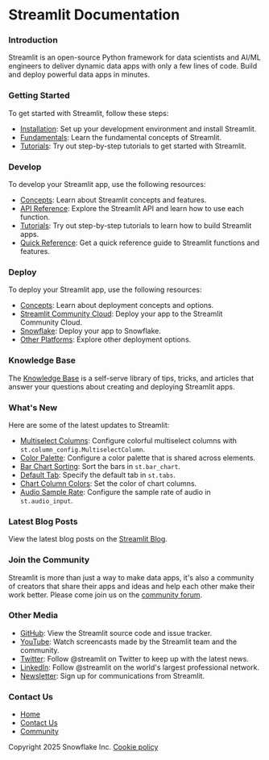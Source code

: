 Streamlit Documentation
=====================

### Introduction

Streamlit is an open-source Python framework for data scientists and AI/ML engineers to deliver dynamic data apps with only a few lines of code. Build and deploy powerful data apps in minutes.

### Getting Started

To get started with Streamlit, follow these steps:

* [Installation](/get-started/installation): Set up your development environment and install Streamlit.
* [Fundamentals](/get-started/fundamentals): Learn the fundamental concepts of Streamlit.
* [Tutorials](/get-started/tutorials): Try out step-by-step tutorials to get started with Streamlit.

### Develop

To develop your Streamlit app, use the following resources:

* [Concepts](/develop/concepts): Learn about Streamlit concepts and features.
* [API Reference](/develop/api-reference): Explore the Streamlit API and learn how to use each function.
* [Tutorials](/develop/tutorials): Try out step-by-step tutorials to learn how to build Streamlit apps.
* [Quick Reference](/develop/quick-reference): Get a quick reference guide to Streamlit functions and features.

### Deploy

To deploy your Streamlit app, use the following resources:

* [Concepts](/deploy/concepts): Learn about deployment concepts and options.
* [Streamlit Community Cloud](/deploy/streamlit-community-cloud): Deploy your app to the Streamlit Community Cloud.
* [Snowflake](/deploy/snowflake): Deploy your app to Snowflake.
* [Other Platforms](/deploy/tutorials): Explore other deployment options.

### Knowledge Base

The [Knowledge Base](/knowledge-base) is a self-serve library of tips, tricks, and articles that answer your questions about creating and deploying Streamlit apps.

### What's New

Here are some of the latest updates to Streamlit:

* [Multiselect Columns](/develop/api-reference/data/st.column_config/st.column_config.multiselectcolumn): Configure colorful multiselect columns with `st.column_config.MultiselectColumn`.
* [Color Palette](/develop/concepts/configuration/theming-customize-colors-and-borders#basic-color-palette): Configure a color palette that is shared across elements.
* [Bar Chart Sorting](/develop/api-reference/charts/st.bar_chart): Sort the bars in `st.bar_chart`.
* [Default Tab](/develop/api-reference/layout/st.tabs): Specify the default tab in `st.tabs`.
* [Chart Column Colors](/develop/api-reference/data/st.column_config/st.column_config.areachartcolumn): Set the color of chart columns.
* [Audio Sample Rate](/develop/api-reference/widgets/st.audio_input): Configure the sample rate of audio in `st.audio_input`.

### Latest Blog Posts

View the latest blog posts on the [Streamlit Blog](https://blog.streamlit.io/).

### Join the Community

Streamlit is more than just a way to make data apps, it's also a community of creators that share their apps and ideas and help each other make their work better. Please come join us on the [community forum](https://discuss.streamlit.io).

### Other Media

* [GitHub](https://github.com/streamlit): View the Streamlit source code and issue tracker.
* [YouTube](https://www.youtube.com/channel/UC3LD42rjj-Owtxsa6PwGU5Q): Watch screencasts made by the Streamlit team and the community.
* [Twitter](https://twitter.com/streamlit): Follow @streamlit on Twitter to keep up with the latest news.
* [LinkedIn](https://www.linkedin.com/company/streamlit): Follow @streamlit on the world's largest professional network.
* [Newsletter](https://info.snowflake.com/streamlit-newsletter-sign-up.html): Sign up for communications from Streamlit.

### Contact Us

* [Home](/)
* [Contact Us](mailto:hello@streamlit.io?subject=Contact%20from%20documentation%20)
* [Community](https://discuss.streamlit.io)

Copyright 2025 Snowflake Inc. [Cookie policy](/)